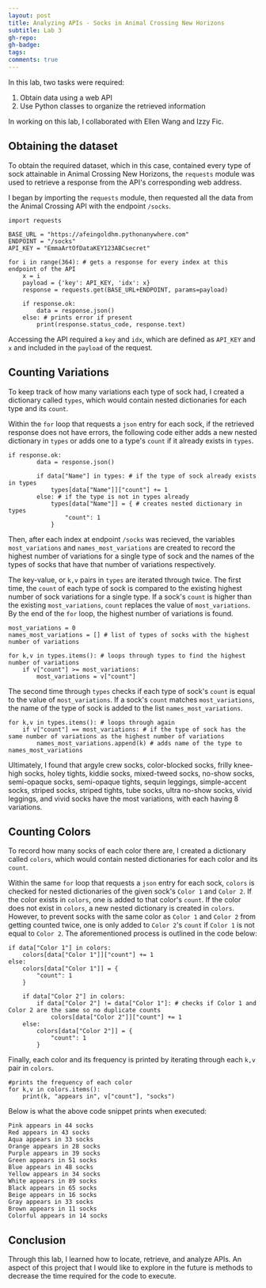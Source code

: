 ```yaml
---
layout: post
title: Analyzing APIs - Socks in Animal Crossing New Horizons
subtitle: Lab 3
gh-repo:
gh-badge:
tags:
comments: true
---
```


In this lab, two tasks were required:

1. Obtain data using a web API
2. Use Python classes to organize the retrieved information

In working on this lab, I collaborated with Ellen Wang and Izzy Fic.

## Obtaining the dataset

To obtain the required dataset, which in this case, contained every type of sock attainable in Animal Crossing New Horizons, the `requests` module was used to retrieve a response from the API's corresponding web address.

I began by importing the `requests` module, then requested all the data from the Animal Crossing API with the endpoint `/socks`.

~~~
import requests

BASE_URL = "https://afeingoldhm.pythonanywhere.com"
ENDPOINT = "/socks"
API_KEY = "EmmaArtOfDataKEY123ABCsecret"

for i in range(364): # gets a response for every index at this endpoint of the API
    x = i
    payload = {'key': API_KEY, 'idx': x}
    response = requests.get(BASE_URL+ENDPOINT, params=payload)

    if response.ok:
        data = response.json()
    else: # prints error if present
        print(response.status_code, response.text)
~~~

Accessing the API required a `key` and `idx`, which are defined as `API_KEY` and `x` and included in the `payload` of the request.

## Counting Variations

To keep track of how many variations each type of sock had, I created a dictionary called `types`, which would contain nested dictionaries for each type and its `count`.

Within the `for` loop that requests a `json` entry for each sock, if the retrieved response does not have errors, the following code either adds a new nested dictionary in `types` or adds one to a type's `count` if it already exists in `types`.

~~~
if response.ok:
        data = response.json()

        if data["Name"] in types: # if the type of sock already exists in types
            types[data["Name"]]["count"] += 1
        else: # if the type is not in types already
            types[data["Name"]] = { # creates nested dictionary in types
                "count": 1
            }
~~~

Then, after each index at endpoint `/socks` was recieved, the variables `most_variations` and `names_most_variations` are created to record the highest number of variations for a single type of sock and the names of the types of socks that have that number of variations respectively.

The key-value, or `k,v` pairs in `types` are iterated through twice. The first time, the `count` of each type of sock is compared to the existing highest number of sock variations for a single type. If a sock's `count` is higher than the existing `most_variations`, `count` replaces the value of `most_variations`. By the end of the `for` loop, the highest number of variations is found.

~~~
most_variations = 0
names_most_variations = [] # list of types of socks with the highest number of variations

for k,v in types.items(): # loops through types to find the highest number of variations
    if v["count"] >= most_variations:
        most_variations = v["count"]
~~~

The second time through `types` checks if each type of sock's `count` is equal to the value of `most_variations`. If a sock's `count` matches `most_variations`, the name of the type of sock is added to the list `names_most_variations`.

~~~
for k,v in types.items(): # loops through again
    if v["count"] == most_variations: # if the type of sock has the same number of variations as the highest number of variations
        names_most_variations.append(k) # adds name of the type to names_most_variations
~~~

Ultimately, I found that argyle crew socks, color-blocked socks, frilly knee-high socks, holey tights, kiddie socks, mixed-tweed socks, no-show socks, semi-opaque socks, semi-opaque tights, sequin leggings, simple-accent socks, striped socks, striped tights, tube socks, ultra no-show socks, vivid leggings, and vivid socks have the most variations, with each having 8 variations.

## Counting Colors

To record how many socks of each color there are, I created a dictionary called `colors`, which would contain nested dictionaries for each color and its `count`.

Within the same `for` loop that requests a `json` entry for each sock, `colors` is checked for nested dictionaries of the given sock's `Color 1` and `Color 2`. If the color exists in `colors`, one is added to that color's `count`. If the color does not exist in `colors`, a new nested dictionary is created in `colors`. However, to prevent socks with the same color as `Color 1` and `Color 2` from getting counted twice, one is only added to `Color 2`'s `count` if `Color 1` is not equal to `Color 2`. The aforementioned process is outlined in the code below:

~~~
if data["Color 1"] in colors:
    colors[data["Color 1"]]["count"] += 1
else:
    colors[data["Color 1"]] = {
        "count": 1
    }

    if data["Color 2"] in colors:
        if data["Color 2"] != data["Color 1"]: # checks if Color 1 and Color 2 are the same so no duplicate counts
            colors[data["Color 2"]]["count"] += 1
    else:
        colors[data["Color 2"]] = {
            "count": 1
        }
~~~

Finally, each color and its frequency is printed by iterating through each `k,v` pair in `colors`.

~~~
#prints the frequency of each color
for k,v in colors.items():
    print(k, "appears in", v["count"], "socks")
~~~

Below is what the above code snippet prints when executed:

~~~
Pink appears in 44 socks
Red appears in 43 socks
Aqua appears in 33 socks
Orange appears in 28 socks
Purple appears in 39 socks
Green appears in 51 socks
Blue appears in 48 socks
Yellow appears in 34 socks
White appears in 89 socks
Black appears in 65 socks
Beige appears in 16 socks
Gray appears in 33 socks
Brown appears in 11 socks
Colorful appears in 14 socks
~~~

## Conclusion

Through this lab, I learned how to locate, retrieve, and analyze APIs. An aspect of this project that I would like to explore in the future is methods to decrease the time required for the code to execute.